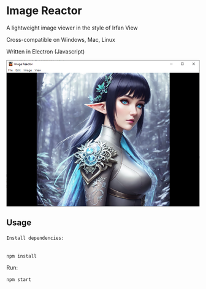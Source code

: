 # Image Reactor

A lightweight image viewer in the style of Irfan View

Cross-compatible on Windows, Mac, Linux

Written in Electron (Javascript)
    
<div style="display: flex; justify-content: center">
<img src="./assets/screen.png" width="" />
</div>

## Usage

`Install dependencies:`

```bash

npm install
```

Run:

```bash
npm start
```


